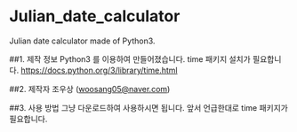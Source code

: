 # Julian_date_calculator
Julian date calculator made of Python3.

##1. 제작 정보
Python3 를 이용하여 만들어졌습니다. 
time 패키지 설치가 필요합니다. https://docs.python.org/3/library/time.html

##2. 제작자
조우상 (woosang05@naver.com)

##3. 사용 방법
그냥 다운로드하여 사용하시면 됩니다. 앞서 언급한대로 time 패키지가 필요합니다.

